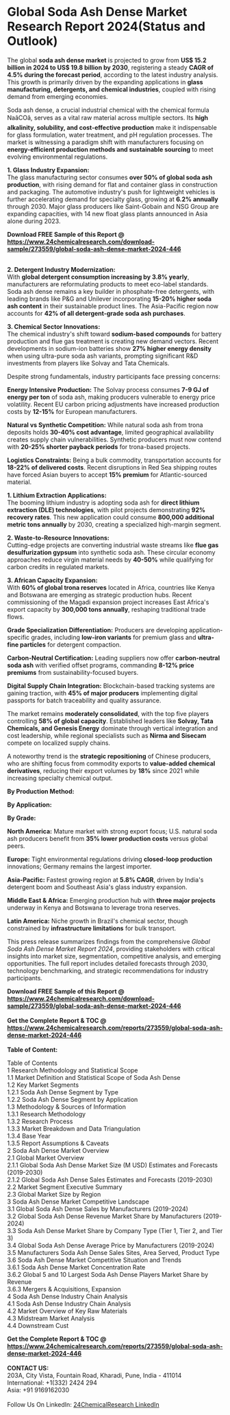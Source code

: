 <h1>Global Soda Ash Dense Market Research Report 2024(Status and Outlook)</h1><p>The global <strong>soda ash dense market</strong> is projected to grow from <strong>US$ 15.2 billion in 2024 to US$ 19.8 billion by 2030</strong>, registering a steady <strong>CAGR of 4.5% during the forecast period</strong>, according to the latest industry analysis. This growth is primarily driven by the expanding applications in <strong>glass manufacturing, detergents, and chemical industries</strong>, coupled with rising demand from emerging economies.</p><p>Soda ash dense, a crucial industrial chemical with the chemical formula NaâCOâ, serves as a vital raw material across multiple sectors. Its <strong>high alkalinity, solubility, and cost-effective production</strong> make it indispensable for glass formulation, water treatment, and pH regulation processes. The market is witnessing a paradigm shift with manufacturers focusing on <strong>energy-efficient production methods and sustainable sourcing</strong> to meet evolving environmental regulations.</p><p><strong>1. Glass Industry Expansion:</strong><br>
The glass manufacturing sector consumes <strong>over 50% of global soda ash production</strong>, with rising demand for flat and container glass in construction and packaging. The automotive industry's push for lightweight vehicles is further accelerating demand for specialty glass, growing at <strong>6.2% annually</strong> through 2030. Major glass producers like Saint-Gobain and NSG Group are expanding capacities, with 14 new float glass plants announced in Asia alone during 2023.</p><div><b>Download FREE Sample of this Report @ 
            <a href="https://www.24chemicalresearch.com/download-sample/273559/global-soda-ash-dense-market-2024-446">
            https://www.24chemicalresearch.com/download-sample/273559/global-soda-ash-dense-market-2024-446</a></b></div><br><p><strong>2. Detergent Industry Modernization:</strong><br>
With <strong>global detergent consumption increasing by 3.8% yearly</strong>, manufacturers are reformulating products to meet eco-label standards. Soda ash dense remains a key builder in phosphate-free detergents, with leading brands like P&amp;G and Unilever incorporating <strong>15-20% higher soda ash content</strong> in their sustainable product lines. The Asia-Pacific region now accounts for <strong>42% of all detergent-grade soda ash purchases</strong>.</p><p><strong>3. Chemical Sector Innovations:</strong><br>
The chemical industry's shift toward <strong>sodium-based compounds</strong> for battery production and flue gas treatment is creating new demand vectors. Recent developments in sodium-ion batteries show <strong>27% higher energy density</strong> when using ultra-pure soda ash variants, prompting significant R&amp;D investments from players like Solvay and Tata Chemicals.</p><p>Despite strong fundamentals, industry participants face pressing concerns:</p><p><strong>Energy Intensive Production:</strong> The Solvay process consumes <strong>7-9 GJ of energy per ton</strong> of soda ash, making producers vulnerable to energy price volatility. Recent EU carbon pricing adjustments have increased production costs by <strong>12-15%</strong> for European manufacturers.</p><p><strong>Natural vs Synthetic Competition:</strong> While natural soda ash from trona deposits holds <strong>30-40% cost advantage</strong>, limited geographical availability creates supply chain vulnerabilities. Synthetic producers must now contend with <strong>20-25% shorter payback periods</strong> for trona-based projects.</p><p><strong>Logistics Constraints:</strong> Being a bulk commodity, transportation accounts for <strong>18-22% of delivered costs</strong>. Recent disruptions in Red Sea shipping routes have forced Asian buyers to accept <strong>15% premium</strong> for Atlantic-sourced material.</p><p><strong>1. Lithium Extraction Applications:</strong><br>
The booming lithium industry is adopting soda ash for <strong>direct lithium extraction (DLE) technologies</strong>, with pilot projects demonstrating <strong>92% recovery rates</strong>. This new application could consume <strong>800,000 additional metric tons annually</strong> by 2030, creating a specialized high-margin segment.</p><p><strong>2. Waste-to-Resource Innovations:</strong><br>
Cutting-edge projects are converting industrial waste streams like <strong>flue gas desulfurization gypsum</strong> into synthetic soda ash. These circular economy approaches reduce virgin material needs by <strong>40-50%</strong> while qualifying for carbon credits in regulated markets.</p><p><strong>3. African Capacity Expansion:</strong><br>
With <strong>60% of global trona reserves</strong> located in Africa, countries like Kenya and Botswana are emerging as strategic production hubs. Recent commissioning of the Magadi expansion project increases East Africa's export capacity by <strong>300,000 tons annually</strong>, reshaping traditional trade flows.</p><p><strong>Grade Specialization Differentiation:</strong> Producers are developing application-specific grades, including <strong>low-iron variants</strong> for premium glass and <strong>ultra-fine particles</strong> for detergent compaction.</p><p><strong>Carbon-Neutral Certification:</strong> Leading suppliers now offer <strong>carbon-neutral soda ash</strong> with verified offset programs, commanding <strong>8-12% price premiums</strong> from sustainability-focused buyers.</p><p><strong>Digital Supply Chain Integration:</strong> Blockchain-based tracking systems are gaining traction, with <strong>45% of major producers</strong> implementing digital passports for batch traceability and quality assurance.</p><p>The market remains <strong>moderately consolidated</strong>, with the top five players controlling <strong>58% of global capacity</strong>. Established leaders like <strong>Solvay, Tata Chemicals, and Genesis Energy</strong> dominate through vertical integration and cost leadership, while regional specialists such as <strong>Nirma and Sisecam</strong> compete on localized supply chains.</p><p>A noteworthy trend is the <strong>strategic repositioning</strong> of Chinese producers, who are shifting focus from commodity exports to <strong>value-added chemical derivatives</strong>, reducing their export volumes by <strong>18%</strong> since 2021 while increasing specialty chemical output.</p><p><strong>By Production Method:</strong></p><p><strong>By Application:</strong></p><p><strong>By Grade:</strong></p><p><strong>North America:</strong> Mature market with strong export focus; U.S. natural soda ash producers benefit from <strong>35% lower production costs</strong> versus global peers.</p><p><strong>Europe:</strong> Tight environmental regulations driving <strong>closed-loop production</strong> innovations; Germany remains the largest importer.</p><p><strong>Asia-Pacific:</strong> Fastest growing region at <strong>5.8% CAGR</strong>, driven by India's detergent boom and Southeast Asia's glass industry expansion.</p><p><strong>Middle East &amp; Africa:</strong> Emerging production hub with <strong>three major projects</strong> underway in Kenya and Botswana to leverage trona reserves.</p><p><strong>Latin America:</strong> Niche growth in Brazil's chemical sector, though constrained by <strong>infrastructure limitations</strong> for bulk transport.</p><p>This press release summarizes findings from the comprehensive <em>Global Soda Ash Dense Market Report 2024</em>, providing stakeholders with critical insights into market size, segmentation, competitive analysis, and emerging opportunities. The full report includes detailed forecasts through 2030, technology benchmarking, and strategic recommendations for industry participants.</p><div><b>Download FREE Sample of this Report @ 
            <a href="https://www.24chemicalresearch.com/download-sample/273559/global-soda-ash-dense-market-2024-446">
            https://www.24chemicalresearch.com/download-sample/273559/global-soda-ash-dense-market-2024-446</a></b></div><br><div><b>Get the Complete Report & TOC @ 
            <a href="https://www.24chemicalresearch.com/reports/273559/global-soda-ash-dense-market-2024-446">
            https://www.24chemicalresearch.com/reports/273559/global-soda-ash-dense-market-2024-446</a></b></div><br>
            <b>Table of Content:</b><p>Table of Contents<br />
1 Research Methodology and Statistical Scope<br />
1.1 Market Definition and Statistical Scope of Soda Ash Dense<br />
1.2 Key Market Segments<br />
1.2.1 Soda Ash Dense Segment by Type<br />
1.2.2 Soda Ash Dense Segment by Application<br />
1.3 Methodology & Sources of Information<br />
1.3.1 Research Methodology<br />
1.3.2 Research Process<br />
1.3.3 Market Breakdown and Data Triangulation<br />
1.3.4 Base Year<br />
1.3.5 Report Assumptions & Caveats<br />
2 Soda Ash Dense Market Overview<br />
2.1 Global Market Overview<br />
2.1.1 Global Soda Ash Dense Market Size (M USD) Estimates and Forecasts (2019-2030)<br />
2.1.2 Global Soda Ash Dense Sales Estimates and Forecasts (2019-2030)<br />
2.2 Market Segment Executive Summary<br />
2.3 Global Market Size by Region<br />
3 Soda Ash Dense Market Competitive Landscape<br />
3.1 Global Soda Ash Dense Sales by Manufacturers (2019-2024)<br />
3.2 Global Soda Ash Dense Revenue Market Share by Manufacturers (2019-2024)<br />
3.3 Soda Ash Dense Market Share by Company Type (Tier 1, Tier 2, and Tier 3)<br />
3.4 Global Soda Ash Dense Average Price by Manufacturers (2019-2024)<br />
3.5 Manufacturers Soda Ash Dense Sales Sites, Area Served, Product Type<br />
3.6 Soda Ash Dense Market Competitive Situation and Trends<br />
3.6.1 Soda Ash Dense Market Concentration Rate<br />
3.6.2 Global 5 and 10 Largest Soda Ash Dense Players Market Share by Revenue<br />
3.6.3 Mergers & Acquisitions, Expansion<br />
4 Soda Ash Dense Industry Chain Analysis<br />
4.1 Soda Ash Dense Industry Chain Analysis<br />
4.2 Market Overview of Key Raw Materials<br />
4.3 Midstream Market Analysis<br />
4.4 Downstream Cust</p><div><b>Get the Complete Report & TOC @ 
            <a href="https://www.24chemicalresearch.com/reports/273559/global-soda-ash-dense-market-2024-446">
            https://www.24chemicalresearch.com/reports/273559/global-soda-ash-dense-market-2024-446</a></b></div><br><b>CONTACT US:</b><br>
            203A, City Vista, Fountain Road, Kharadi, Pune, India - 411014<br>
            International: +1(332) 2424 294<br>
            Asia: +91 9169162030 <br><br>
            Follow Us On LinkedIn: <a href="https://www.linkedin.com/company/24chemicalresearch/">24ChemicalResearch LinkedIn</a>